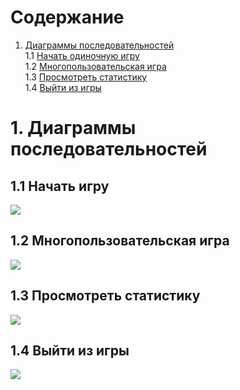 # Содержание 
1. [Диаграммы последовательностей](#1-Диаграммы-последовательностей)  
1.1 [Начать одиночную игру](#11-Начать-одиночную-игру)  
1.2 [Многопользовательская игра](#12-Многопользовательская-игра)  
1.3 [Просмотреть статистику](#13-Просмотреть-статистику)  
1.4 [Выйти из игры](#14-Выйти-из-игры)  
 
# 1. Диаграммы последовательностей  
## 1.1 Начать игру  
![](https://github.com/RuslanGitelman/GeoQuiz/blob/master/Diagrams/Sequence/SingleplayerSeq.png)
## 1.2 Многопользовательская игра 
![](https://github.com/RuslanGitelman/GeoQuiz/blob/master/Diagrams/Sequence/MultiplayerSeq.png)
## 1.3 Просмотреть статистику
![](https://github.com/RuslanGitelman/GeoQuiz/blob/master/Diagrams/Sequence/StatisticsSeq.png)
## 1.4 Выйти из игры
![](https://github.com/RuslanGitelman/GeoQuiz/blob/master/Diagrams/Sequence/ExitSeq.png)
